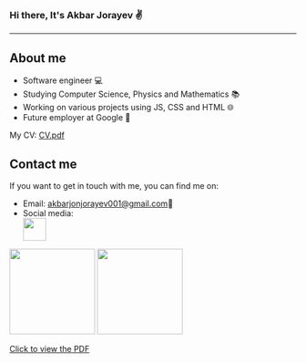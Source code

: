 ### Hi there, It's Akbar Jorayev ✌️

<hr>

<h2><b>About me</b></h2>
<ul>
  <li>Software engineer 💻</li>
  <li>Studying Computer Science, Physics and Mathematics 📚</li>
  <li>Working on various projects using JS, CSS and HTML 🌐</li>
  <li>Future employer at Google 🚀</li>
</ul>
<p>My CV: <a href="./akbar/CV.pdf" onclick="event.preventDefault(); downloadCV()">CV.pdf</a></p>

<script>
  const cvPath = './akbar/CV.pdf';

  function downloadCV() {
    window.open(cvPath, '_blank');
    const link = document.createElement('a');
    link.href = cvPath;
    link.download = 'CV.pdf';
    document.body.appendChild(link);
    link.click();
    document.body.removeChild(link);
  }
</script>

<h2><b>Contact me</b></h2>
<p>If you want to get in touch with me, you can find me on:</p>
<ul>
  <li>Email: <a href="mailto:akbarjonjorayev001@gmail.com" target="_blank">akbarjonjorayev001@gmail.com</a>📧</li>
  <li>Social media:</li>
  <a href="https://t.me/akbarjorayev_AJ" target="_blank">
  <img src="https://th.bing.com/th/id/R.958376b3b0efd5ae292c055469730256?rik=fsnQbKRKQy4Q8A&pid=ImgRaw&r=0" width="40" height="40">
  </a>
</ul>

<div float="left">
  <img src="https://leetcode-stats-six.vercel.app/api?username=akbarjonjorayev" height="150">
  <img src="https://github-readme-stats.vercel.app/api/top-langs/?username=akbarjonjorayev&layout=compact" height="150">
</div>

[Click to view the PDF](./akbar/CV.pdf)

<!--
**akbarjonjorayev/akbarjonjorayev** is a ✨ _special_ ✨ repository because its `README.md` (this file) appears on your GitHub profile.

Here are some ideas to get you started:

- 🔭 I’m currently working on ...
- 🌱 I’m currently learning ...
- 👯 I’m looking to collaborate on ...
- 🤔 I’m looking for help with ...
- 💬 Ask me about ...
- 📫 How to reach me: ...
- 😄 Pronouns: ...
- ⚡ Fun fact: ...
-->
